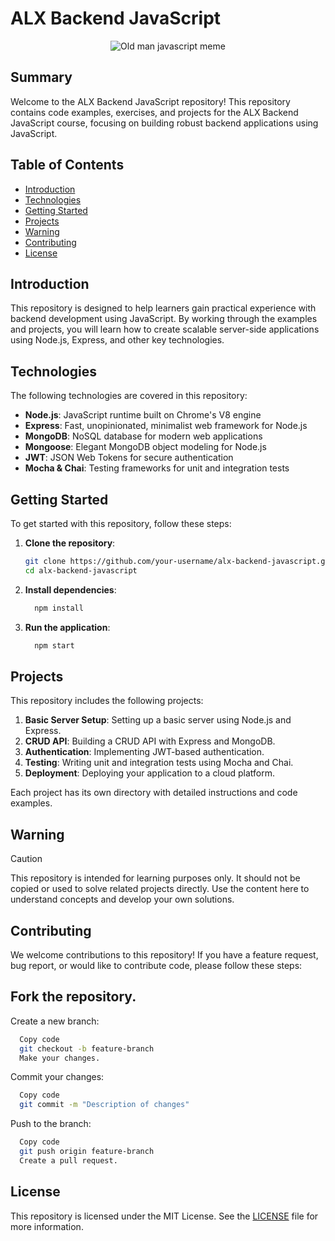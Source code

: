 # ALX Backend JavaScript

<div align="center">
   <img src="https://timmousk.com/wp-content/uploads/2022/03/2-2.jpg" alt="Old man javascript meme" />
</div>


## Summary
Welcome to the ALX Backend JavaScript repository! This repository contains code examples, exercises, and projects for the ALX Backend JavaScript course, focusing on building robust backend applications using JavaScript.

## Table of Contents

- [Introduction](#introduction)
- [Technologies](#technologies)
- [Getting Started](#getting-started)
- [Projects](#projects)
- [Warning](#warning)
- [Contributing](#contributing)
- [License](#license)

## Introduction

This repository is designed to help learners gain practical experience with backend development using JavaScript. By working through the examples and projects, you will learn how to create scalable server-side applications using Node.js, Express, and other key technologies.

## Technologies

The following technologies are covered in this repository:

- **Node.js**: JavaScript runtime built on Chrome's V8 engine
- **Express**: Fast, unopinionated, minimalist web framework for Node.js
- **MongoDB**: NoSQL database for modern web applications
- **Mongoose**: Elegant MongoDB object modeling for Node.js
- **JWT**: JSON Web Tokens for secure authentication
- **Mocha & Chai**: Testing frameworks for unit and integration tests

## Getting Started

To get started with this repository, follow these steps:

1. **Clone the repository**:
   ```bash
   git clone https://github.com/your-username/alx-backend-javascript.git
   cd alx-backend-javascript
   ```

2. **Install dependencies**:
    ```bash
      npm install
    ```
4. **Run the application**:
   ```bash
     npm start
   ```

## Projects
This repository includes the following projects:
  1. **Basic Server Setup**: Setting up a basic server using Node.js and Express.
  2. **CRUD API**: Building a CRUD API with Express and MongoDB.
  3. **Authentication**: Implementing JWT-based authentication.
  4. **Testing**: Writing unit and integration tests using Mocha and Chai.
  5. **Deployment**: Deploying your application to a cloud platform.

Each project has its own directory with detailed instructions and code examples.

## Warning
> [!CAUTION]
> This repository is intended for learning purposes only. It should not be copied or used to solve related projects directly.
> Use the content here to understand concepts and develop your own solutions.

## Contributing
We welcome contributions to this repository! If you have a feature request, bug report, or would like to contribute code, please follow these steps:

## Fork the repository.
Create a new branch:
  ```bash
    Copy code
    git checkout -b feature-branch
    Make your changes.
  ```
Commit your changes:
  ```bash
    Copy code
    git commit -m "Description of changes"
  ```
Push to the branch:
  ``` bash
    Copy code
    git push origin feature-branch
    Create a pull request.
  ```

## License
This repository is licensed under the MIT License. See the [LICENSE](LICENSE) file for more information.
